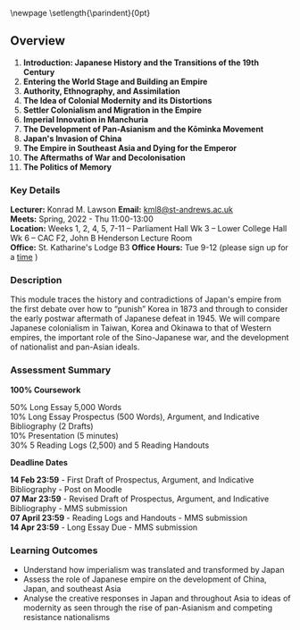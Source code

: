 \newpage
\setlength{\parindent}{0pt}

## Overview

1. **Introduction: Japanese History and the Transitions of the 19th Century**
2. **Entering the World Stage and Building an Empire**
3. **Authority, Ethnography, and Assimilation**
4. **The Idea of Colonial Modernity and its Distortions**
5. **Settler Colonialism and Migration in the Empire**
6. **Imperial Innovation in Manchuria**
7. **The Development of Pan-Asianism and the Kōminka Movement**
8. **Japan's Invasion of China**
9. **The Empire in Southeast Asia and Dying for the Emperor**
10. **The Aftermaths of War and Decolonisation**
11. **The Politics of Memory**

### Key Details

**Lecturer:** Konrad M. Lawson **Email:** kml8@st-andrews.ac.uk  
**Meets:** Spring, 2022 - Thu 11:00-13:00  
**Location:** Weeks 1, 2, 4, 5, 7-11 – Parliament Hall Wk 3 – Lower College Hall Wk 6 – CAC F2, John B Henderson Lecture Room   
**Office:** St. Katharine's Lodge B3  **Office Hours:** Tue 9-12 (please sign up for a [time](https://goo.gl/Rh19wj) ) 

### Description	

This module traces the history and contradictions of Japan's empire from the first debate over how to “punish” Korea in 1873 and through to consider the early postwar aftermath of Japanese defeat in 1945. We will compare Japanese colonialism in Taiwan, Korea and Okinawa to that of Western empires, the important role of the Sino-Japanese war, and the development of nationalist and pan-Asian ideals.

### Assessment Summary

**100% Coursework**

50% Long Essay 5,000 Words   
10% Long Essay Prospectus (500 Words), Argument, and Indicative Bibliography (2 Drafts)  
10% Presentation (5 minutes)  
30% 5 Reading Logs (2,500) and 5 Reading Handouts   

**Deadline Dates**

**14 Feb 23:59** - First Draft of Prospectus, Argument, and Indicative Bibliography - Post on Moodle  
**07 Mar 23:59** - Revised Draft of Prospectus, Argument, and Indicative Bibliography - MMS submission  
**07 April 23:59** - Reading Logs and Handouts - MMS submission  
**14 Apr 23:59** - Long Essay Due - MMS submission  

### Learning Outcomes

* Understand how imperialism was translated and transformed by Japan
* Assess the role of Japanese empire on the development of China, Japan, and southeast Asia
* Analyse the creative responses in Japan and throughout Asia to ideas of modernity as seen through the rise of pan-Asianism and competing resistance nationalisms

